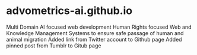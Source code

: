 # advometrics-ai.github.io
Multi Domain AI focused web development Human Rights focused Web and Knowledge Management Systems to ensure safe passage of human and animal migration
Added link from Twitter account to Github page
Added pinned post from Tumblr to Gitub page
